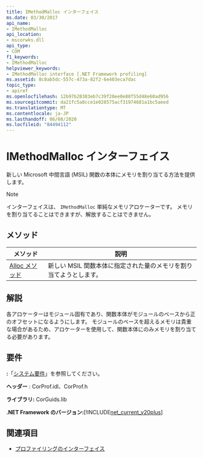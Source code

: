 ```yaml
---
title: IMethodMalloc インターフェイス
ms.date: 03/30/2017
api_name:
- IMethodMalloc
api_location:
- mscorwks.dll
api_type:
- COM
f1_keywords:
- IMethodMalloc
helpviewer_keywords:
- IMethodMalloc interface [.NET Framework profiling]
ms.assetid: 8c8ab5dc-557c-473a-82f2-6e403eca7dac
topic_type:
- apiref
ms.openlocfilehash: 12b97b28383eb7c39f20ee0e88f55d48e60ad956
ms.sourcegitcommit: da21fc5a8cce1e028575acf31974681a1bc5aeed
ms.translationtype: MT
ms.contentlocale: ja-JP
ms.lasthandoff: 06/08/2020
ms.locfileid: "84494112"
---
```

# <a name="imethodmalloc-interface"></a>IMethodMalloc インターフェイス
新しい Microsoft 中間言語 (MSIL) 関数の本体にメモリを割り当てる方法を提供します。  
  
> [!NOTE]
> インターフェイスは、 `IMethodMalloc` 単純なメモリアロケーターです。 メモリを割り当てることはできますが、解放することはできません。  
  
## <a name="methods"></a>メソッド  
  
|メソッド|説明|  
|------------|-----------------|  
|[Alloc メソッド](imethodmalloc-alloc-method.md)|新しい MSIL 関数本体に指定された量のメモリを割り当てようとします。|  
  
## <a name="remarks"></a>解説  
 各アロケーターはモジュール固有であり、関数本体がモジュールのベースから正のオフセットになるようにします。 モジュールのベースを超えるメモリは貴重な場合があるため、アロケーターを使用して、関数本体にのみメモリを割り当てる必要があります。  
  
## <a name="requirements"></a>要件  
 **:**「[システム要件](../../get-started/system-requirements.md)」を参照してください。  
  
 **ヘッダー** : CorProf.idl、CorProf.h  
  
 **ライブラリ:** CorGuids.lib  
  
 **.NET Framework のバージョン:**[!INCLUDE[net_current_v20plus](../../../../includes/net-current-v20plus-md.md)]  
  
## <a name="see-also"></a>関連項目

- [プロファイリングのインターフェイス](profiling-interfaces.md)
